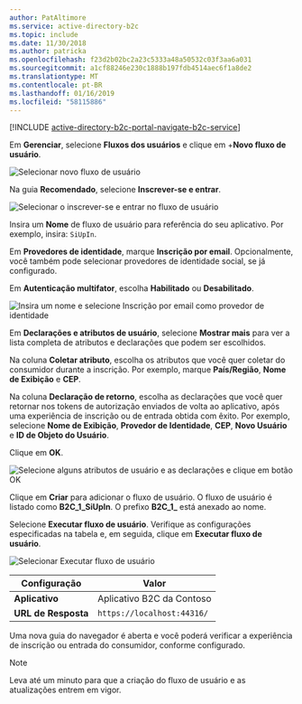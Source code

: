 ```yaml
---
author: PatAltimore
ms.service: active-directory-b2c
ms.topic: include
ms.date: 11/30/2018
ms.author: patricka
ms.openlocfilehash: f23d2b02bc2a23c5333a48a50532c03f3aa6a031
ms.sourcegitcommit: a1cf88246e230c1888b197fdb4514aec6f1a8de2
ms.translationtype: MT
ms.contentlocale: pt-BR
ms.lasthandoff: 01/16/2019
ms.locfileid: "58115886"
---
```

[!INCLUDE [active-directory-b2c-portal-navigate-b2c-service](active-directory-b2c-portal-navigate-b2c-service.md)]

Em **Gerenciar**, selecione **Fluxos dos usuários** e clique em +**Novo fluxo de usuário**.

![Selecionar novo fluxo de usuário](media/active-directory-b2c-create-sign-in-sign-up-policy/add-b2c-signup-signin-user-flow.png)

Na guia **Recomendado**, selecione **Inscrever-se e entrar**.

![Selecionar o inscrever-se e entrar no fluxo de usuário](media/active-directory-b2c-create-sign-in-sign-up-policy/add-b2c-signup-signin-user-flow-type.png)

Insira um **Nome** de fluxo de usuário para referência do seu aplicativo. Por exemplo, insira: `SiUpIn`.

Em **Provedores de identidade**, marque **Inscrição por email**. Opcionalmente, você também pode selecionar provedores de identidade social, se já configurado.

Em **Autenticação multifator**, escolha **Habilitado** ou **Desabilitado**.

![Insira um nome e selecione Inscrição por email como provedor de identidade](media/active-directory-b2c-create-sign-in-sign-up-policy/add-b2c-signup-signin-name-identity-providers.png)

Em **Declarações e atributos de usuário**, selecione **Mostrar mais** para ver a lista completa de atributos e declarações que podem ser escolhidos.

Na coluna **Coletar atributo**, escolha os atributos que você quer coletar do consumidor durante a inscrição. Por exemplo, marque **País/Região**, **Nome de Exibição** e **CEP**.

Na coluna **Declaração de retorno**, escolha as declarações que você quer retornar nos tokens de autorização enviados de volta ao aplicativo, após uma experiência de inscrição ou de entrada obtida com êxito. Por exemplo, selecione **Nome de Exibição**, **Provedor de Identidade**, **CEP**, **Novo Usuário** e **ID de Objeto do Usuário**.

Clique em **OK**.

![Selecione alguns atributos de usuário e as declarações e clique em botão OK](media/active-directory-b2c-create-sign-in-sign-up-policy/add-b2c-signup-signin-sign-up-all-attributes.png)

Clique em **Criar** para adicionar o fluxo de usuário. O fluxo de usuário é listado como **B2C_1_SiUpIn**. O prefixo **B2C_1_** está anexado ao nome.

Selecione **Executar fluxo de usuário**. Verifique as configurações especificadas na tabela e, em seguida, clique em **Executar fluxo de usuário**.

![Selecionar Executar fluxo de usuário](media/active-directory-b2c-create-sign-in-sign-up-policy/run-user-flow-b2c-signup-signin.png)

| Configuração      | Valor  |
| ------------ | ------ |
| **Aplicativo** | Aplicativo B2C da Contoso |
| **URL de Resposta** | `https://localhost:44316/` |

Uma nova guia do navegador é aberta e você poderá verificar a experiência de inscrição ou entrada do consumidor, conforme configurado.

> [!NOTE]
> Leva até um minuto para que a criação do fluxo de usuário e as atualizações entrem em vigor.
>